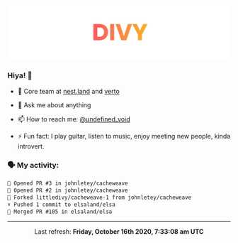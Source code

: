 
![](https://github.com/divy-work/divy-work/raw/master/assets/divy.png)

### Hiya! 👋

- 🔭 Core team at [nest.land](https://github.com/nestdotland/nest.land) and [verto](https://github.com/useverto/verto)

- 💬 Ask me about anything

- 📫 How to reach me: [@undefined_void](https://instagram.com/divy.exe)

- ⚡ Fun fact: I play guitar, listen to music, enjoy meeting new people, kinda introvert.

### 🗣 My activity:

```
💪 Opened PR #3 in johnletey/cacheweave
💪 Opened PR #2 in johnletey/cacheweave
🍴 Forked littledivy/cacheweave-1 from johnletey/cacheweave
⬆️ Pushed 1 commit to elsaland/elsa
🎉 Merged PR #105 in elsaland/elsa
```

------------
<p align="center">Last refresh: <b>Friday, October 16th 2020, 7:33:08 am UTC</b></p>
